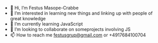 - 👋 Hi, I’m Festus Masope-Crabbe
- 👀 I’m interested in learning new things and linking up with people of great knowledge
- 🌱 I’m currently learning JavaScript
- 💞️ I’m looking to collaborate on someprojects involving JS
- 📫 How to reach me festusgrup@gmail.com or +4917684100704

<!---
festusgrup/festusgrup is a ✨ special ✨ repository because its `README.md` (this file) appears on your GitHub profile.
You can click the Preview link to take a look at your changes.
--->
